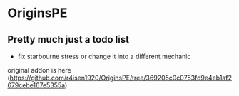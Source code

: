 # OriginsPE

## Pretty much just a todo list
- fix starbourne stress or change it into a different mechanic

original addon is here (https://github.com/r4isen1920/OriginsPE/tree/369205c0c0753fd9e4eb1af2679cebe167e5355a)
